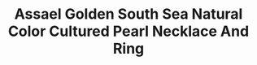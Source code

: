 ---
title: Assael Golden South Sea Natural Color Cultured Pearl Necklace And Ring
description: 'Incredibly glamorous, this Golden South Sea Pearl Necklace and Ring set shimmers. Each pearl is naturally colored and perfectly matched, for a timeless statement.'
specs: >-
  RING: 14.9mm Golden South Sea Natural Color Cultured Pearl, 4.87 carats of
  Yellow marquise-cut Diamonds and 0.68 carats of White Diamonds, set in 18K
  White and Yellow Gold.



  NECKLACE: 12.0 - 15.5mm Golden South Sea Natural Color Cultured Pearls.
images:
  - image_path: /uploads/assael-golden-south-sea-natural-color-cultured-pearl-necklace-and-ring.png
_category:
order_number: 20
categories:
  - necklaces
  - rings
---